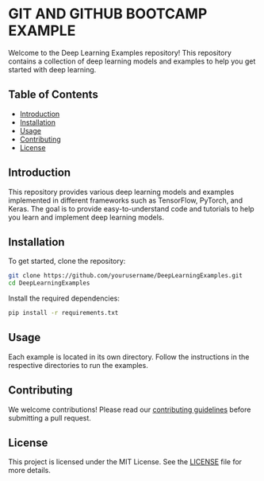 # GIT AND GITHUB BOOTCAMP EXAMPLE

Welcome to the Deep Learning Examples repository! This repository contains a collection of deep learning models and examples to help you get started with deep learning.

## Table of Contents

- [Introduction](#introduction)
- [Installation](#installation)
- [Usage](#usage)
- [Contributing](#contributing)
- [License](#license)

## Introduction

This repository provides various deep learning models and examples implemented in different frameworks such as TensorFlow, PyTorch, and Keras. The goal is to provide easy-to-understand code and tutorials to help you learn and implement deep learning models.

## Installation

To get started, clone the repository:

```bash
git clone https://github.com/yourusername/DeepLearningExamples.git
cd DeepLearningExamples
```

Install the required dependencies:

```bash
pip install -r requirements.txt
```

## Usage

Each example is located in its own directory. Follow the instructions in the respective directories to run the examples.

## Contributing

We welcome contributions! Please read our [contributing guidelines](CONTRIBUTING.md) before submitting a pull request.

## License

This project is licensed under the MIT License. See the [LICENSE](LICENSE) file for more details.
